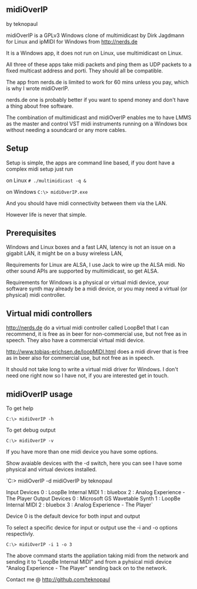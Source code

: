 ## midiOverIP

  by teknopaul

midiOverIP is a GPLv3 Windows clone of multimidicast by Dirk Jagdmann
for Linux and ipMIDI for Windows from http://nerds.de

It is a Windows app, it does not run on Linux, use multimidicast on 
Linux.

All three of these apps take midi packets and ping them as UDP 
packets to a fixed multicast address and porti.
They should all be compatible.

The app from nerds.de is limited to work for 60 mins unless you
pay, which is why I wrote midiOverIP.

nerds.de one is probably better if you want to spend money and
don't have a thing about free software.

The combination of multimidicast and midiOverIP enables me to have
LMMS as the master and control VST midi instruments running on a 
Windows box without needing a soundcard or any more cables.

## Setup

Setup is simple, the apps are command line based, if you dont 
have a complex midi setup just run

on Linux
`# ./multimidicast -q &`

on Windows
`C:\> midiOverIP.exe`

And you should have midi connectivity between them via the LAN.

However life is never that simple.

## Prerequisites

Windows and Linux boxes and a fast LAN, latency is not an issue on
a gigabit LAN, it might be on a busy wireless LAN,

Requirements for Linux are ALSA, I use Jack to wire up the ALSA midi.
No other sound APIs are supported by multimidicast, so get ALSA.

Requirements for Windows is a physical or virtual midi device, 
your software synth may already be a midi device, or you may need 
a virtual (or physical) midi controller.

## Virtual midi controllers

http://nerds.de do a virtual midi controller called LoopBe1 that 
I can recommend, it is free as in beer for non-commercial use, 
but not free as in speech. They also have a commercial virtual
midi device.

http://www.tobias-erichsen.de/loopMIDI.html does a midi dirver that 
is free as in beer also for commercial use, but not free as in speech.

It should not take long to write a virtual midi driver for Windows.
I don't need one right now so I have not, if you are interested get 
in touch.

## midiOverIP usage

To get help

`C:\> midiOverIP -h`

To get debug output

`C:\> midiOverIP -v`

If you have more than one midi device you have some options.

Show avaiable devices with the -d switch, here you can see
I have some physical and virtual devices installed.

`C:\> midiOverIP -d
midiOverIP by teknopaul

Input Devices
0 : LoopBe Internal MIDI
1 : bluebox
2 : Analog Experience - The Player
Output Devices
0 : Microsoft GS Wavetable Synth
1 : LoopBe Internal MIDI
2 : bluebox
3 : Analog Experience - The Player`

Device 0 is the default device for both input and output

To select a specific device for input or output use the -i and -o 
options respectivly.

`C:\> midiOverIP -i 1 -o 3`

The above command starts the appliation taking midi from the 
network and sending it to "LoopBe Internal MIDI" and from a 
pyhsical midi device "Analog Experience - The Player" sending 
back on to the network.


Contact me @ http://github.com/teknopaul


